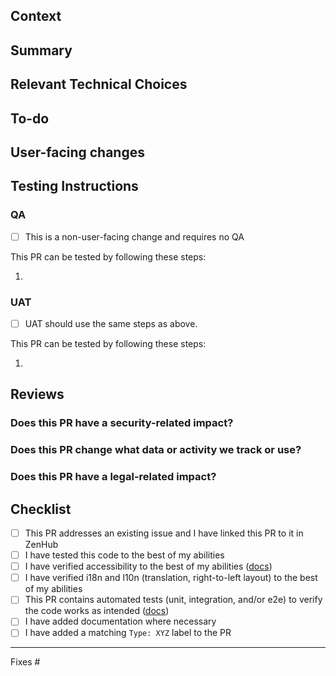 ## Context

<!-- What do we want to achieve with this PR? Why did we write this code? -->

## Summary

<!-- A brief description of what this PR does. -->

## Relevant Technical Choices

<!-- Please describe your changes. -->

## To-do

<!-- A list of things that need to be addressed in this PR or follow-up changes. -->

## User-facing changes

<!--
Please describe your changes.
Include before/after screenshots or a short video.
-->

## Testing Instructions

<!--
How can the changes in this PR be verified?
Please provide step-by-step instructions how to reproduce the issue, if applicable.
Write step-by-step test instructions aimed at non-tech-savvy users, even if the PR is not user-facing.
-->

### QA

<!--
Not all changes require manual QA.
-->

<!-- ignore-task-list-start -->
- [ ] This is a non-user-facing change and requires no QA
<!-- ignore-task-list-end -->

This PR can be tested by following these steps:

1.

### UAT

<!--
Sometimes the testing instructions for UAT can differ from the ones for QA.
-->

<!-- ignore-task-list-start -->
- [ ] UAT should use the same steps as above.
<!-- ignore-task-list-end -->

<!--
If the above checkbox has not been checked, write down all steps necessary for user acceptance testing take to test this PR.
-->
This PR can be tested by following these steps:

1.

## Reviews

### Does this PR have a security-related impact?

<!-- Examples: new APIs, changes to KSES, etc.  -->

### Does this PR change what data or activity we track or use?

<!-- Examples: changes to telemetry, new third-party APIs -->

### Does this PR have a legal-related impact?

<!-- Examples: new images with unknown sources, new production dependencies with incompatible licenses -->

## Checklist

<!-- Check these after PR creation -->

- [ ] This PR addresses an existing issue and I have linked this PR to it in ZenHub
- [ ] I have tested this code to the best of my abilities
- [ ] I have verified accessibility to the best of my abilities ([docs](https://github.com/google/web-stories-wp/blob/main/docs/accessibility-testiing.md))
- [ ] I have verified i18n and l10n (translation, right-to-left layout) to the best of my abilities
- [ ] This PR contains automated tests (unit, integration, and/or e2e) to verify the code works as intended ([docs](https://github.com/google/web-stories-wp/tree/main/docs#testing))
- [ ] I have added documentation where necessary
- [ ] I have added a matching `Type: XYZ` label to the PR

---

<!--
Please reference the issue(s) this PR addresses.
No URLs, just the issue numbers.
Use "Fixes #123" if it fixes an issue.
Example:

Fixes #123
Partially addresses #456
See #789
-->

Fixes #
